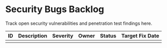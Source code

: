 # Security Bugs Backlog

Track open security vulnerabilities and penetration test findings here.

| ID | Description | Severity | Owner | Status | Target Fix Date |
|----|-------------|----------|-------|--------|-----------------|
|    |             |          |       |        |                 |

